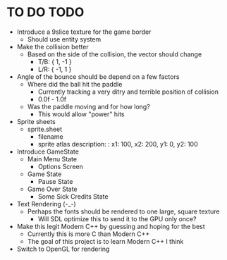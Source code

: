 # TO DO TODO

* Introduce a 9slice texture for the game border 
    * Should use entity system 
* Make the collision better
    * Based on the side of the collision, the vector should change
        * T/B: {  1, -1 }
        * L/R: { -1,  1 }
* Angle of the bounce should be depend on a few factors 
    * Where did the ball hit the paddle 
        * Currently tracking a very ditry and terrible position of collision
        * 0.0f - 1.0f
    * Was the paddle moving and for how long?
        * This would allow "power" hits
* Sprite sheets
    * sprite.sheet
        * filename
        * sprite atlas description: 
            : x1: 100, x2: 200, y1: 0, y2: 100
* Introduce GameState
    * Main Menu State
        * Options Screen
    * Game State
        * Pause State 
    * Game Over State 
        * Some Sick Credits State
* Text Rendering (-_-)
    * Perhaps the fonts should be rendered to one large, square texture
        * Will SDL optimize this to send it to the GPU only once?
* Make this legit Modern C++ by guessing and hoping for the best 
    * Currently this is more C than Modern C++
    * The goal of this project is to learn Modern C++ I think
* Switch to OpenGL for rendering 

